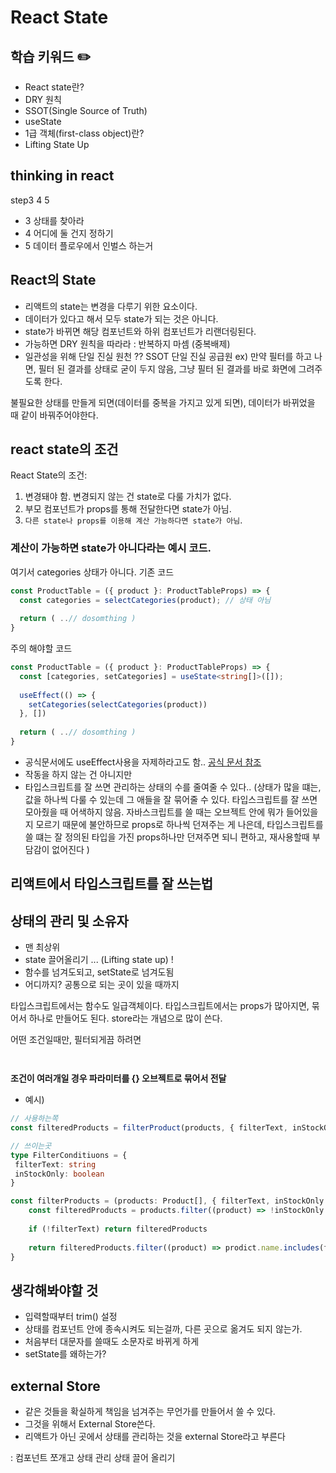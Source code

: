 # React State

## 학습 키워드 ✏️
- React state란?
- DRY 원칙
- SSOT(Single Source of Truth)
- useState
- 1급 객체(first-class object)란?
- Lifting State Up

## thinking in react
step3 4 5
- 3 상태를 찾아라
- 4 어디에 둘 건지 정하기
- 5 데이터 플로우에서 인벌스 하는거

## React의 State
- 리액트의 state는 변경을 다루기 위한 요소이다.
- 데이터가 있다고 해서 모두 state가 되는 것은 아니다.
- state가 바뀌면 해당 컴포넌트와 하위 컴포넌트가 리랜더링된다.
- 가능하면 DRY 원칙을 따라라 : 반복하지 마셈 (중복배제)
- 일관성을 위해 단일 진실 원천 ?? SSOT 단일 진실 공급원 
ex) 만약 필터를 하고 나면, 필터 된 결과를 상태로 굳이 두지 않음, 그냥 필터 된 결과를 바로 화면에 그려주도록 한다.

불필요한 상태를 만들게 되면(데이터를 중복을 가지고 있게 되면), 데이터가 바뀌었을 때 같이 바꿔주어야한다.

## react state의 조건

React State의 조건:
1. 변경돼야 함. 변경되지 않는 건 state로 다룰 가치가 없다.
2. 부모 컴포넌트가 props를 통해 전달한다면 state가 아님.
3. `다른 state나 props를 이용해 계산 가능하다면 state가 아님`.

### 계산이 가능하면 state가 아니다라는 예시 코드.
여기서 categories 상태가 아니다.
기존 코드
```typescript
const ProductTable = ({ product }: ProductTableProps) => {
  const categories = selectCategories(product); // 상태 아님
  
  return ( ..// dosomthing )
}

```
주의 해야할 코드
```typescript
const ProductTable = ({ product }: ProductTableProps) => {
  const [categories, setCategories] = useState<string[]>([]);
  
  useEffect(() => {
    setCategories(selectCategories(product))
  }, [])
  
  return ( ..// dosomthing )
}
```
- 공식문서에도 useEffect사용을 자제하라고도 함.. [공식 문서 참조](https://beta.reactjs.org/learn/you-might-not-need-an-effect)
- 작동을 하지 않는 건 아니지만
- 타입스크립트를 잘 쓰면 관리하는 상태의 수를 줄여줄 수 있다.. (상태가 많을 떄는, 값을 하나씩 다룰 수 있는데 그 애들을 잘 묶어줄 수 있다.
타입스크립트를 잘 쓰면 모아줬을 때 어색하지 않음. 자바스크립트를 쓸 때는 오브젝트 안에 뭐가 들어있을지 모르기 때문에 불안하므로 props로 하나씩 던져주는 게 나은데, 
타입스크립트를 쓸 떄는 잘 정의된 타입을 가진 props하나만 던져주면 되니 편하고, 재사용할때 부담감이 없어진다 )


## 리액트에서 타입스크립트를 잘 쓰는법

## 상태의 관리 및 소유자
- 맨 최상위
- state 끌어올리기 ... (Lifting state up) !
- 함수를 넘겨도되고, setState로 넘겨도됨
- 어디까지? 공통으로 되는 곳이 있을 때까지

타입스크립트에서는 함수도 일급객체이다.
타입스크립트에서는 props가 많아지면, 묶어서 하나로 만들어도 된다. store라는 개념으로 많이 쓴다.

어떤 조건일때만, 필터되게끔 하려면
```


```
**조건이 여러개일 경우 파라미터를 {} 오브젝트로 묶어서 전달**
- 예시)
```typescript
// 사용하는쪽
const filteredProducts = filterProduct(products, { filterText, inStockOnly }).filter((product) => product.stocked)

// 쓰이는곳
type FilterConditiuons = {
 filterText: string 
 inStockOnly: boolean
}

const filterProducts = (products: Product[], { filterText, inStockOnly }: FilterConditiuons ) => {
    const filteredProducts = products.filter((product) => !inStockOnly || product.stocked); // 
    
    if (!filterText) return filteredProducts
  
    return filteredProducts.filter((product) => prodict.name.includes(filterText))
}
```

## 생각해봐야할 것
- 입력할때부터 trim() 설정
- 상태를 컴포넌트 안에 종속시켜도 되는걸까, 다른 곳으로 옮겨도 되지 않는가.
- 처음부터 대문자를 쓸때도 소문자로 바뀌게 하게
- setState를 왜하는가?

## external Store
- 같은 것들을 확실하게 책임을 넘겨주는 무언가를 만들어서 쓸 수 있다.
- 그것을 위해서 External Store쓴다.
- 리액트가 아닌 곳에서 상태를 관리하는 것을 external Store라고 부른다


: 컴포넌트 쪼개고
상태 관리
상태 끌어 올리기


